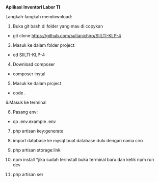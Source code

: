 **Aplikasi Inventori Labor TI**

Langkah-langkah mendownload:
1. Buka git bash di folder yang mau di copykan
- git clone https://github.com/sultanichiro/SIILTI-KLP-4

3. Masuk ke dalam folder project:
- cd SIILTI-KLP-4
   
4. Download composer
- composer instal

5. Masuk ke dalam project
- code .

6.Masuk ke terminal

6. Pasang env:
- cp .env.example .env

7. php artisan key:generate

8. import database ke mysql buat database dulu dengan nama ciro

9. php artisan storage:link 

10. npm install *jika sudah terinstall buka terminal baru dan ketik npm run dev

11. php artisan ser
